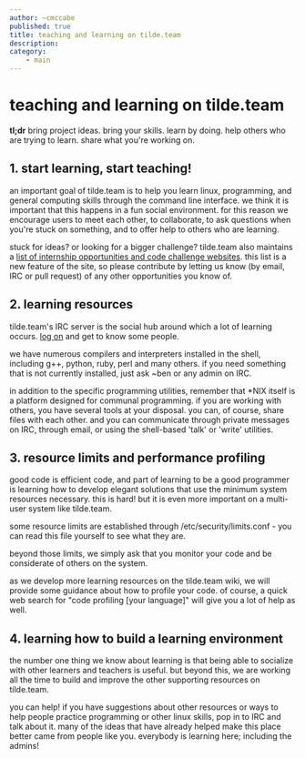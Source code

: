 ```yaml
---
author: ~cmccabe
published: true
title: teaching and learning on tilde.team
description:
category:
    - main
---
```


# teaching and learning on tilde.team

**tl;dr** bring project ideas. bring your skills. learn by doing.
help others who are trying to learn. share what you're working on.


## 1. start learning, start teaching!

an important goal of tilde.team is to help you learn linux, programming, and
general computing skills through the command line interface.  we think it is
important that this happens in a fun social environment.  for this reason we
encourage users to meet each other, to collaborate, to ask questions when
you're stuck on something, and to offer help to others who are learning.

stuck for ideas? or looking for a bigger challenge? tilde.team also maintains
a [list of internship opportunities and code challenge websites](
    https://tilde.team/wiki/learning-opportunities). this list is a new
    feature of the site, so please contribute by letting us know (by email,
    IRC or pull request) of any other opportunities you know of.

## 2. learning resources

tilde.team's IRC server is the social hub around which a lot of learning
occurs. [log on](https://tilde.team/wiki/irc) and get to know some people.

we have numerous compilers and interpreters installed in the shell, including
g++, python, ruby, perl and many others. if you need something that is not
currently installed, just ask ~ben or any admin on IRC.

in addition to the specific programming utilities, remember that *NIX itself
is a platform designed for communal programming. if you are working with others,
you have several tools at your disposal. you can, of course, share files with
each other. and you can communicate through private messages on IRC, through
email, or using the shell-based 'talk' or 'write' utilities.

## 3. resource limits and performance profiling

good code is efficient code, and part of learning to be a good programmer is
learning how to develop elegant solutions that use the minimum system resources
necessary. this is hard! but it is even more important on a multi-user system
like tilde.team.

some resource limits are established through /etc/security/limits.conf - you can
read this file yourself to see what they are.

beyond those limits, we simply ask that you monitor your code and be considerate
of others on the system.

as we develop more learning resources on the tilde.team wiki, we will provide
some guidance about how to profile your code. of course, a quick web search
for "code profiling [your language]" will give you a lot of help as well.

## 4. learning how to build a learning environment

the number one thing we know about learning is that being able to socialize with
other learners and teachers is useful. but beyond this, we are working all the
time to build and improve the other supporting resources on tilde.team.

you can help! if you have suggestions about other resources or ways to help
people practice programming or other linux skills, pop in to IRC and talk
about it. many of the ideas that have already helped make this place better
came from people like you. everybody is learning here; including the admins!
